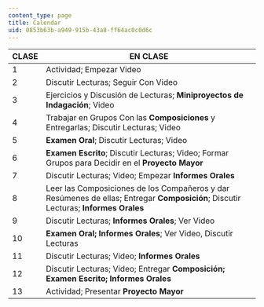 ```yaml
---
content_type: page
title: Calendar
uid: 0853b63b-a949-915b-43a8-ff64ac0c0d6c
---
```


| CLASE | EN CLASE |
| --- | --- |
| 1 | Actividad; Empezar Video |
| 2 | Discutir Lecturas; Seguir Con Video |
| 3 | Ejercicios y Discusión de Lecturas; **Miniproyectos de Indagación**; Video |
| 4 | Trabajar en Grupos Con las **Composiciones** y Entregarlas; Discutir Lecturas; Video |
| 5 | **Examen Oral**; Discutir Lecturas; Video |
| 6 | **Examen Escrito**; Discutir Lecturas; Video; Formar Grupos para Decidir en el **Proyecto Mayor** |
| 7 | Discutir Lecturas; Video; Empezar **Informes Orales** |
| 8 | Leer las Composiciones de los Compañeros y dar Resúmenes de ellas; Entregar **Composición**; Discutir Lecturas; **Informes Orales** |
| 9 | Discutir Lecturas; **Informes Orales**; Ver Video |
| 10 | **Examen Oral; Informes Orales**; Ver Video, Discutir Lecturas |
| 11 | Discutir Lecturas; Video; **Informes Orales** |
| 12 | Discutir Lecturas; Video; Entregar **Composición; Examen Escrito; Informes Orales** |
| 13 | Actividad; Presentar **Proyecto Mayor**